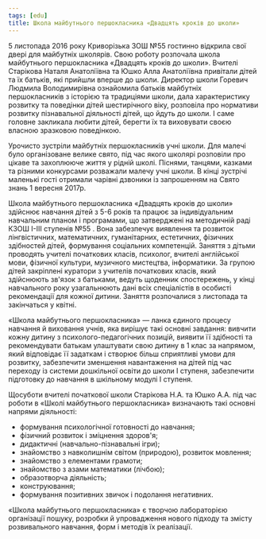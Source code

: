 ```yaml
---
tags: [edu]
title: Школа майбутнього першокласника «Двадцять кроків до школи»
---
```


5 листопада 2016 року Криворізька ЗОШ №55 гостинно відкрила свої двері для майбутніх школярів. Свою роботу розпочала школа майбутнього першокласника «Двадцять кроків до школи». Вчителі Старікова Наталя Анатоліївна та Юшко Алла Анатоліївна привітали дітей та їх батьків, які прийшли вперше до школи. Директор школи Горевич Людмила Володимирівна ознайомила батьків майбутніх першокласників з історією та традиціями школи, дала характеристику розвитку та поведінки дітей шестирічного віку, розповіла про нормативи розвитку пізнавальної діяльності дітей, що йдуть до школи. І саме головне закликала любити дітей, берегти їх та виховувати своєю власною зразковою поведінкою.

Урочисто зустріли майбутніх першокласників учні школи. Для малечі було організоване велике свято, під час якого школярі розповіли про цікаве та захоплююче життя у рідній школі. Піснями, танцями, казками та різними конкурсами розважали малечу учні школи. В кінці зустрічі маленькі гості отримали чарівні дзвоники із запрошенням на Свято знань 1 вересня 2017р.

Школа майбутнього першокласника «Двадцять кроків до школи» здійснює навчання дітей з 5-6 років та працює за індивідуальним навчальним планом і програмами, що затверджені на методичній раді КЗОШ І-ІІІ ступенів №55 . Вона забезпечує виявлення та розвиток лінгвістичних, математичних, гуманітарних, естетичних, фізичних здібностей дітей, формування соціальних компетенцій. Заняття з дітьми проводять учителі початкових класів, психолог, вчителі англійської мови, фізичної культури, музичного мистецтва, інформатики. За групою дітей закріплені куратори з учителів початкових класів, який здійснюють зв'язок з батьками, ведуть щоденник спостережень, у кінці навчального року узагальнюють дані всіх спеціалістів в особисті рекомендації для кожної дитини. Заняття розпочалися з листопада та закінчаться у квітні.

«Школа майбутнього першокласника» — ланка єдиного процесу навчання й виховання учнів, яка вирішує такі основні завдання: вивчити кожну дитину з психолого-педагогічних позицій, виявити її здібності та рекомендувати батькам улаштувати свою дитину в 1 клас за напрямом, який відповідає її задаткам і створює більш сприятливі умови для розвитку, забезпечити зменшення навантаження на дітей під час переходу із системи дошкільної освіти до школи І ступеня, забезпечити підготовку до навчання в шкільному модулі І ступеня.

Щосуботи вчителі початкової школи Старікова Н.А. та Юшко А.А. під час роботи в «Школі майбутнього першокласника» визначають такі основні напрями діяльності:

- формування психологічної готовності до навчання;
- фізичний розвиток і зміцнення здоров'я;
- дидактичні (навчально-пізнавальні ігри);
- знайомство з навколишнім світом (природою), розвиток мовлення;
- знайомство з елементами грамоти;
- знайомство з азами математики (лічбою);
- образотворча діяльність;
- конструювання;
- формування позитивних звичок і подолання негативних.

«Школа майбутнього першокласника» є творчою лабораторією організації пошуку, розробки й упровадження нового підходу та змісту розвивального навчання, форм і методів їх реалізації.

<slideshow id="72157680406404065"></slideshow>
